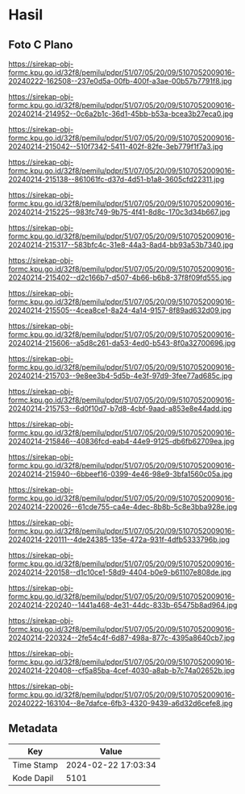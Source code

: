 # Hasil

## Foto C Plano

https://sirekap-obj-formc.kpu.go.id/32f8/pemilu/pdpr/51/07/05/20/09/5107052009016-20240222-162508--237e0d5a-00fb-400f-a3ae-00b57b7791f8.jpg

https://sirekap-obj-formc.kpu.go.id/32f8/pemilu/pdpr/51/07/05/20/09/5107052009016-20240214-214952--0c6a2b1c-36d1-45bb-b53a-bcea3b27eca0.jpg

https://sirekap-obj-formc.kpu.go.id/32f8/pemilu/pdpr/51/07/05/20/09/5107052009016-20240214-215042--510f7342-5411-402f-82fe-3eb779f1f7a3.jpg

https://sirekap-obj-formc.kpu.go.id/32f8/pemilu/pdpr/51/07/05/20/09/5107052009016-20240214-215138--861061fc-d37d-4d51-b1a8-3605cfd22311.jpg

https://sirekap-obj-formc.kpu.go.id/32f8/pemilu/pdpr/51/07/05/20/09/5107052009016-20240214-215225--983fc749-9b75-4f41-8d8c-170c3d34b667.jpg

https://sirekap-obj-formc.kpu.go.id/32f8/pemilu/pdpr/51/07/05/20/09/5107052009016-20240214-215317--583bfc4c-31e8-44a3-8ad4-bb93a53b7340.jpg

https://sirekap-obj-formc.kpu.go.id/32f8/pemilu/pdpr/51/07/05/20/09/5107052009016-20240214-215402--d2c166b7-d507-4b66-b6b8-37f8f09fd555.jpg

https://sirekap-obj-formc.kpu.go.id/32f8/pemilu/pdpr/51/07/05/20/09/5107052009016-20240214-215505--4cea8ce1-8a24-4a14-9157-8f89ad632d09.jpg

https://sirekap-obj-formc.kpu.go.id/32f8/pemilu/pdpr/51/07/05/20/09/5107052009016-20240214-215606--a5d8c261-da53-4ed0-b543-8f0a32700696.jpg

https://sirekap-obj-formc.kpu.go.id/32f8/pemilu/pdpr/51/07/05/20/09/5107052009016-20240214-215703--9e8ee3b4-5d5b-4e3f-97d9-3fee77ad685c.jpg

https://sirekap-obj-formc.kpu.go.id/32f8/pemilu/pdpr/51/07/05/20/09/5107052009016-20240214-215753--6d0f10d7-b7d8-4cbf-9aad-a853e8e44add.jpg

https://sirekap-obj-formc.kpu.go.id/32f8/pemilu/pdpr/51/07/05/20/09/5107052009016-20240214-215846--40836fcd-eab4-44e9-9125-db6fb62709ea.jpg

https://sirekap-obj-formc.kpu.go.id/32f8/pemilu/pdpr/51/07/05/20/09/5107052009016-20240214-215940--6bbeef16-0399-4e46-98e9-3bfa1560c05a.jpg

https://sirekap-obj-formc.kpu.go.id/32f8/pemilu/pdpr/51/07/05/20/09/5107052009016-20240214-220026--61cde755-ca4e-4dec-8b8b-5c8e3bba928e.jpg

https://sirekap-obj-formc.kpu.go.id/32f8/pemilu/pdpr/51/07/05/20/09/5107052009016-20240214-220111--4de24385-135e-472a-931f-4dfb5333796b.jpg

https://sirekap-obj-formc.kpu.go.id/32f8/pemilu/pdpr/51/07/05/20/09/5107052009016-20240214-220158--d1c10ce1-58d9-4404-b0e9-b61107e808de.jpg

https://sirekap-obj-formc.kpu.go.id/32f8/pemilu/pdpr/51/07/05/20/09/5107052009016-20240214-220240--1441a468-4e31-44dc-833b-65475b8ad964.jpg

https://sirekap-obj-formc.kpu.go.id/32f8/pemilu/pdpr/51/07/05/20/09/5107052009016-20240214-220324--2fe54c4f-6d87-498a-877c-4395a8640cb7.jpg

https://sirekap-obj-formc.kpu.go.id/32f8/pemilu/pdpr/51/07/05/20/09/5107052009016-20240214-220408--cf5a85ba-4cef-4030-a8ab-b7c74a02652b.jpg

https://sirekap-obj-formc.kpu.go.id/32f8/pemilu/pdpr/51/07/05/20/09/5107052009016-20240222-163104--8e7dafce-6fb3-4320-9439-a6d32d6cefe8.jpg


## Metadata

| Key        | Value               |
| ---------- | ------------------- |
| Time Stamp | 2024-02-22 17:03:34 |
| Kode Dapil | 5101                |



